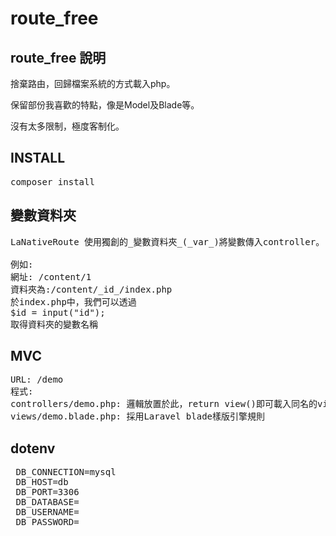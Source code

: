 # route_free

## route_free 說明

捨棄路由，回歸檔案系統的方式載入php。

保留部份我喜歡的特點，像是Model及Blade等。

沒有太多限制，極度客制化。

## INSTALL
<pre>
composer install
</pre>

## 變數資料夾
<pre>
LaNativeRoute 使用獨創的_變數資料夾_(_var_)將變數傳入controller。

例如:
網址: /content/1
資料夾為:/content/_id_/index.php
於index.php中，我們可以透過
$id = input("id"); 
取得資料夾的變數名稱
</pre>

## MVC
<pre>
URL: /demo
程式:
controllers/demo.php: 邏輯放置於此，return view()即可載入同名的view。
views/demo.blade.php: 採用Laravel blade樣版引擎規則
</pre>

## dotenv
<pre>
 DB_CONNECTION=mysql
 DB_HOST=db
 DB_PORT=3306
 DB_DATABASE=
 DB_USERNAME=
 DB_PASSWORD= 
</pre>
